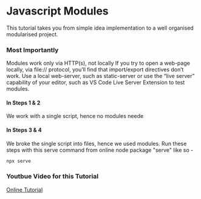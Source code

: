 
Javascript Modules
==================

This tutorial takes you from simple idea implementation to a well organised modularised project.


### Most Importantly

Modules work only via HTTP(s), not locally
If you try to open a web-page locally, via file:// protocol, you’ll find that import/export directives don’t work. Use a local web-server, such as static-server or use the “live server” capability of your editor, such as VS Code Live Server Extension to test modules.

#### In Steps 1 & 2
We work with a single script, hence no modules neede

#### In Steps 3 & 4
We broke the single script into files, hence we used modules.
Run these steps with this serve command from online node package "serve" like so -
```bash
npx serve
```
### Youtbue Video for this Tutorial
[Online Tutorial](https://bit.ly/3VzDRcI)
